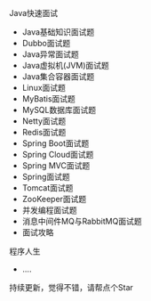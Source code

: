Java快速面试

- Java基础知识面试题
- Dubbo面试题
- Java异常面试题
- Java虚拟机(JVM)面试题
- Java集合容器面试题
- Linux面试题
- MyBatis面试题
- MySQL数据库面试题
- Netty面试题
- Redis面试题
- Spring Boot面试题
- Spring Cloud面试题
- Spring MVC面试题
- Spring面试题
- Tomcat面试题
- ZooKeeper面试题
- 并发编程面试题
- 消息中间件MQ与RabbitMQ面试题
- 面试攻略

程序人生
- ....

持续更新，觉得不错，请帮点个Star
